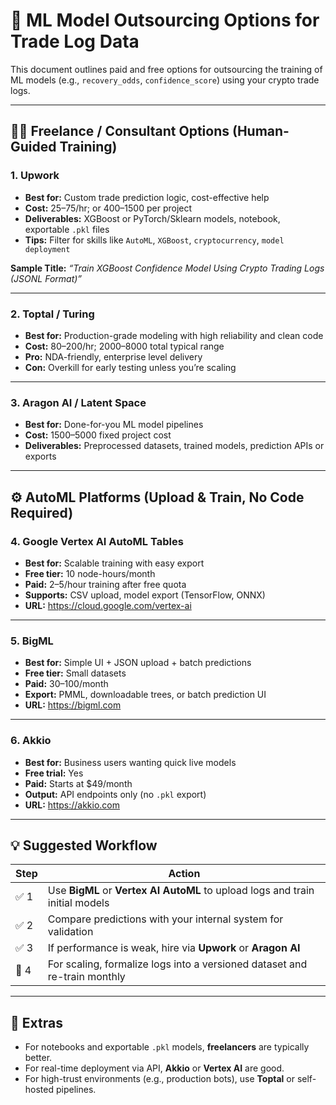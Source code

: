# 🧠 ML Model Outsourcing Options for Trade Log Data

This document outlines paid and free options for outsourcing the training of ML models (e.g., `recovery_odds`, `confidence_score`) using your crypto trade logs.

---

## 👷‍♂️ Freelance / Consultant Options (Human-Guided Training)

### 1. **Upwork**
- **Best for:** Custom trade prediction logic, cost-effective help
- **Cost:** $25–$75/hr; or $400–$1500 per project
- **Deliverables:** XGBoost or PyTorch/Sklearn models, notebook, exportable `.pkl` files
- **Tips:** Filter for skills like `AutoML`, `XGBoost`, `cryptocurrency`, `model deployment`

**Sample Title:**
*“Train XGBoost Confidence Model Using Crypto Trading Logs (JSONL Format)”*

---

### 2. **Toptal / Turing**
- **Best for:** Production-grade modeling with high reliability and clean code
- **Cost:** $80–$200/hr; $2000–$8000 total typical range
- **Pro:** NDA-friendly, enterprise level delivery
- **Con:** Overkill for early testing unless you’re scaling

---

### 3. **Aragon AI / Latent Space**
- **Best for:** Done-for-you ML model pipelines
- **Cost:** $1500–$5000 fixed project cost
- **Deliverables:** Preprocessed datasets, trained models, prediction APIs or exports

---

## ⚙️ AutoML Platforms (Upload & Train, No Code Required)

### 4. **Google Vertex AI AutoML Tables**
- **Best for:** Scalable training with easy export
- **Free tier:** 10 node-hours/month
- **Paid:** $2–$5/hour training after free quota
- **Supports:** CSV upload, model export (TensorFlow, ONNX)
- **URL:** https://cloud.google.com/vertex-ai

---

### 5. **BigML**
- **Best for:** Simple UI + JSON upload + batch predictions
- **Free tier:** Small datasets
- **Paid:** $30–$100/month
- **Export:** PMML, downloadable trees, or batch prediction UI
- **URL:** https://bigml.com

---

### 6. **Akkio**
- **Best for:** Business users wanting quick live models
- **Free trial:** Yes
- **Paid:** Starts at $49/month
- **Output:** API endpoints only (no `.pkl` export)
- **URL:** https://akkio.com

---

## 💡 Suggested Workflow

| Step | Action |
|------|--------|
| ✅ 1 | Use **BigML** or **Vertex AI AutoML** to upload logs and train initial models |
| ✅ 2 | Compare predictions with your internal system for validation |
| ✅ 3 | If performance is weak, hire via **Upwork** or **Aragon AI** |
| 🧠 4 | For scaling, formalize logs into a versioned dataset and re-train monthly |

---

## 📌 Extras

- For notebooks and exportable `.pkl` models, **freelancers** are typically better.
- For real-time deployment via API, **Akkio** or **Vertex AI** are good.
- For high-trust environments (e.g., production bots), use **Toptal** or self-hosted pipelines.
